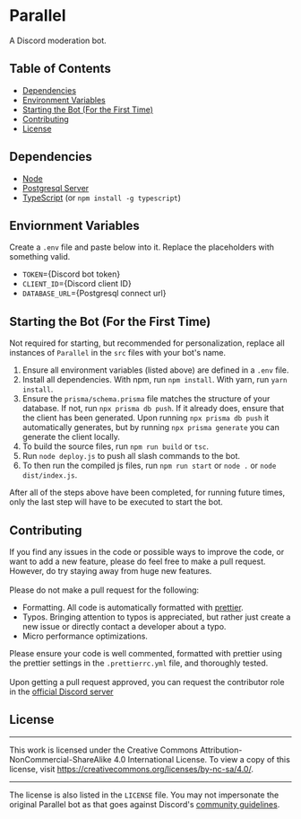 # Parallel
A Discord moderation bot.

## Table of Contents
- [Dependencies](#dependencies)
- [Environment Variables](#enviornment-variables)
- [Starting the Bot (For the First Time)](#starting-the-bot-for-the-first-time)
- [Contributing](#contributing)
- [License](#license)

## Dependencies
- [Node](https://www.nodejs.org)
- [Postgresql Server](https://www.postgresql.org/download/)
- [TypeScript](https://www.npmjs.com/package/typescript) (or `npm install -g typescript`)

## Enviornment Variables
Create a `.env` file and paste below into it. Replace the placeholders with something valid.
- `TOKEN`={Discord bot token}
- `CLIENT_ID`={Discord client ID}
- `DATABASE_URL`={Postgresql connect url}

## Starting the Bot (For the First Time)
Not required for starting, but recommended for personalization, replace all instances of `Parallel` in the `src` files with your bot's name.

1. Ensure all environment variables (listed above) are defined in a `.env` file.
2. Install all dependencies. With npm, run `npm install`. With yarn, run `yarn install`.
3. Ensure the `prisma/schema.prisma` file matches the structure of your database. If not, run `npx prisma db push`.
If it already does, ensure that the client has been generated. Upon running `npx prisma db push` it automatically generates, but
by running `npx prisma generate` you can generate the client locally.
4. To build the source files, run `npm run build` or `tsc`.
5. Run `node deploy.js` to push all slash commands to the bot.
6. To then run the compiled js files, run `npm run start` or `node .` or `node dist/index.js`.

After all of the steps above have been completed, for running future times, only the last step will have to be executed to start the bot.

## Contributing
If you find any issues in the code or possible ways to improve the code, or want to add a new feature, please do feel free to make a pull request.
However, do try staying away from huge new features. <br /><br />
Please do not make a pull request for the following:
- Formatting. All code is automatically formatted with [prettier](https://www.npmjs.com/package/prettier).
- Typos. Bringing attention to typos is appreciated, but rather just create a new issue or directly contact a developer about a typo.
- Micro performance optimizations.

Please ensure your code is well commented, formatted with prettier using the prettier settings in the `.prettierrc.yml` file, and thoroughly tested.
<br /><br />
Upon getting a pull request approved, you can request the contributor role in the [official Discord server](https://discord.gg/v2AV3XtnBM)

## License

<hr />

This work is licensed under the Creative Commons Attribution-NonCommercial-ShareAlike 4.0 International License. To view a copy of this license, visit https://creativecommons.org/licenses/by-nc-sa/4.0/.

<hr />

The license is also listed in the `LICENSE` file. You may not impersonate the original Parallel bot as that goes against Discord's [community guidelines](https://discord.com/guidelines).